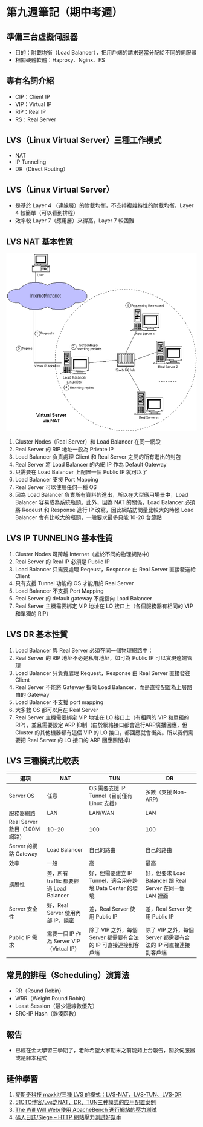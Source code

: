 # 第九週筆記（期中考週）
## 準備三台虛擬伺服器
* 目的：附載均衡（Load Balancer），把用戶端的請求適當分配給不同的伺服器
* 相關硬體軟體：Haproxy、Nginx、FS

## 專有名詞介紹
* CIP：Client IP
* VIP：Virtual IP
* RIP：Real IP
* RS：Real Server

## LVS（Linux Virtual Server）三種工作模式
* NAT
* IP Tunneling
* DR（Direct Routing）

## LVS（Linux Virtual Server）
* 是基於 Layer 4 （連線層）的附載均衡，不支持複雜特性的附載均衡，Layer 4 較簡單（可以看到排程）
* 效率較 Layer 7（應用層）來得高，Layer 7 較困難

## LVS NAT 基本性質
<img src="Week9\LVS-NAT.gif" width="550px" /> <br>
1. Cluster Nodes（Real Server）和 Load Balancer 在同一網段
2. Real Server 的 RIP 地址一般為 Private IP
3. Load Balancer 負責處理 Client 和 Real Server 之間的所有進出的封包
4. Real Server 將 Load Balancer 的內網 IP 作為 Default Gateway
5. 只需要在 Load Balancer 上配置一個 Public IP 就可以了
6. Load Balancer 支援 Port Mapping
7. Real Server 可以使用任何一種 OS
8. 因為 Load Balancer 負責所有資料的進出，所以在大型應用場景中，Load Balancer 容易成為系統瓶頸。此外，因為 NAT 的關係，Load Balancer 必須將 Reqeust 和 Response 進行 IP 改寫，因此網站訪問量比較大的時候 Load Balancer 會有比較大的瓶頸，一般要求最多只能 10-20 台節點

## LVS IP TUNNELING 基本性質
1. Cluster Nodes 可跨越 Internet（處於不同的物理網路中）
2. Real Server 的 Real IP 必須是 Public IP
3. Load Balancer 只需要處理 Reqeust，Response 由 Real Server 直接發送給 Client
4. 只有支援 Tunnel 功能的 OS 才能用於 Real Server
5. Load Balancer 不支援 Port Mapping
6. Real Server 的 default gateway 不能指向 Load Balancer
7. Real Server 主機需要綁定 VIP 地址在 LO 接口上（各個服務器有相同的 VIP 和單獨的 RIP）

## LVS DR 基本性質
1. Load Balancer 與 Real Server 必須在同一個物理網路中；
2. Real Server 的 RIP 地址不必是私有地址，如可為 Public IP 可以實現遠端管理
3. Load Balancer 只負責處理 Request，Response 由 Real Server 直接發往 Client
4. Real Server 不能將 Gateway 指向 Load Balancer，而是直接配置為上層路由的 Gateway
5. Load Balancer 不支援 port mapping
6. 大多數 OS 都可以用在 Real Server
7. Real Server 主機需要綁定 VIP 地址在 LO 接口上（有相同的 VIP 和單獨的 RIP），並且需要設定 ARP 抑制（由於網絡接口都會進行ARP廣播回應，但 Cluster 的其他機器都有這個 VIP 的 LO 接口，都回應就會衝突。所以我們需要把 Real Server 的 LO 接口的 ARP 回應關閉掉）

## LVS 三種模式比較表
| 選項 | NAT | TUN | DR |
| --- | --- | --- | --- |
| Server OS | 任意 | OS 需要支援 IP Tunnel（目前僅有 Linux 支援）| 多數（支援 Non-ARP）|
| 服務器網路 | LAN | LAN/WAN | LAN |
| Real Server 數目（100M 網路） | 10-20 | 100 | 100 |
| Server 的網路 Gateway | Load Balancer | 自己的路由 | 自己的路由 |
| 效率 | 一般 | 高 | 最高 |
| 擴展性 | 差，所有 traffic 都要經過 Load Balancer | 好，但需要建立 IP Tunnel，適合用在跨境 Data Center 的環境 | 好，但要求 Load Balancer 跟 Real Server 在同一個 LAN 裡面 |
| Server 安全性 | 好，Real Server 使用內部 IP，隱密 | 差，Real Server 使用 Public IP | 差，Real Server 使用 Public IP |
| Public IP 需求 | 需要一個 IP 作為 Server VIP（Virtual IP）| 除了 VIP 之外，每個 Server 都需要有合法的 IP 可直接連接到客戶端 | 除了 VIP 之外，每個 Server 都需要有合法的 IP 可直接連接到客戶端 |

## 常見的排程（Scheduling）演算法
* RR（Round Robin）
* WRR（Weight Round Robin）
* Least Session（最少連線數優先）
* SRC-IP Hash（雜湊函數）

## 報告
* 已經在金大學習三學期了，老師希望大家期末之前能夠上台報告，關於伺服器或是腳本程式

## 延伸學習
1. [麥斯奇科技 maxkit/三種 LVS 的模式：LVS-NAT、LVS-TUN、LVS-DR](http://blog.maxkit.com.tw/2016/05/lvs-lvs-natlvs-tunlvs-dr.html)
2. [51CTO博客/Lvs之NAT、DR、TUN三种模式的应用配置案例](https://blog.51cto.com/lansgg/1229421)
3. [The Will Will Web/使用 ApacheBench 進行網站的壓力測試](https://blog.miniasp.com/post/2008/06/30/Using-ApacheBench-ab-to-to-Web-stress-test)
4. [碼人日誌/Siege – HTTP 網站壓力測試好幫手](https://coder.tw/?p=7198)